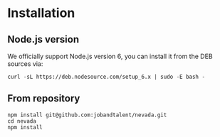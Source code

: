 # Installation

## Node.js version

We officially support Node.js version 6, you can install it from the DEB sources via:

```
curl -sL https://deb.nodesource.com/setup_6.x | sudo -E bash -
```

## From repository

```
npm install git@github.com:jobandtalent/nevada.git
cd nevada
npm install
```
